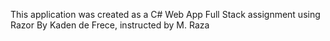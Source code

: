 This application was created as a C# Web App Full Stack assignment using Razor By Kaden de Frece, instructed by M. Raza
